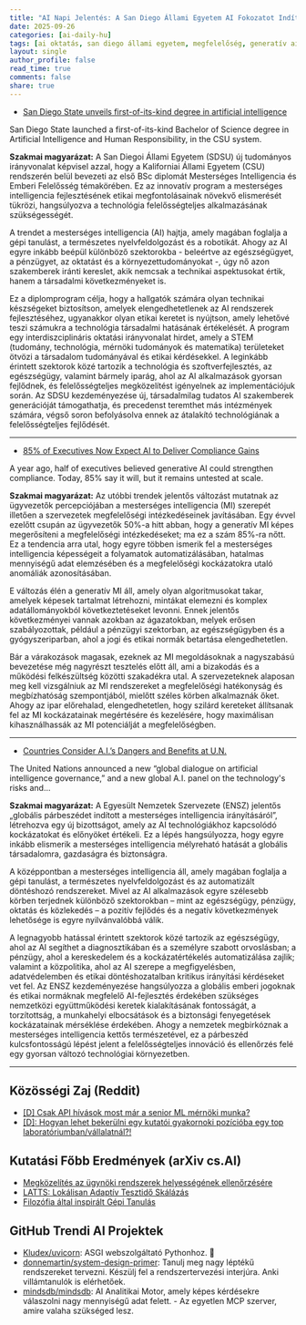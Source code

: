 ```yaml
---
title: "AI Napi Jelentés: A San Diego Állami Egyetem AI Fokozatot Indít, Vezetők Felfedezik a Megfelelőségi Lehetőségeket, ENSZ Foglalkozik az AI Irányításával (2025-09-26)"
date: 2025-09-26
categories: [ai-daily-hu]
tags: [ai oktatás, san diego állami egyetem, megfelelőség, generatív ai, egyesült nemzetek, ai irányítás, mesterséges intelligencia]
layout: single
author_profile: false
read_time: true
comments: false
share: true
---
```

- [San Diego State unveils first-of-its-kind degree in artificial intelligence](https://www.cbs8.com/article/news/local/san-diego-state-unveils-degree-in-artificial-intelligence/509-6ec8b872-c0f8-4a5b-898e-4cd7e2088c1c)

San Diego State launched a first-of-its-kind Bachelor of Science degree in Artificial Intelligence and Human Responsibility, in the CSU system.

**Szakmai magyarázat:**
A San Diegoi Állami Egyetem (SDSU) új tudományos irányvonalat képvisel azzal, hogy a Kaliforniai Állami Egyetem (CSU) rendszerén belül bevezeti az első BSc diplomát Mesterséges Intelligencia és Emberi Felelősség témakörében. Ez az innovatív program a mesterséges intelligencia fejlesztésének etikai megfontolásainak növekvő elismerését tükrözi, hangsúlyozva a technológia felelősségteljes alkalmazásának szükségességét.

A trendet a mesterséges intelligencia (AI) hajtja, amely magában foglalja a gépi tanulást, a természetes nyelvfeldolgozást és a robotikát. Ahogy az AI egyre inkább beépül különböző szektorokba - beleértve az egészségügyet, a pénzügyet, az oktatást és a környezettudományokat -, úgy nő azon szakemberek iránti kereslet, akik nemcsak a technikai aspektusokat értik, hanem a társadalmi következményeket is.

Ez a diplomprogram célja, hogy a hallgatók számára olyan technikai készségeket biztosítson, amelyek elengedhetetlenek az AI rendszerek fejlesztéséhez, ugyanakkor olyan etikai keretet is nyújtson, amely lehetővé teszi számukra a technológia társadalmi hatásának értékelését. A program egy interdiszciplináris oktatási irányvonalat hirdet, amely a STEM (tudomány, technológia, mérnöki tudományok és matematika) területeket ötvözi a társadalom tudományával és etikai kérdésekkel. A leginkább érintett szektorok közé tartozik a technológia és szoftverfejlesztés, az egészségügy, valamint bármely iparág, ahol az AI alkalmazások gyorsan fejlődnek, és felelősségteljes megközelítést igényelnek az implementációjuk során. Az SDSU kezdeményezése új, társadalmilag tudatos AI szakemberek generációját támogathatja, és precedenst teremthet más intézmények számára, végső soron befolyásolva ennek az átalakító technológiának a felelősségteljes fejlődését.

---
- [85% of Executives Now Expect AI to Deliver Compliance Gains](https://www.pymnts.com/artificial-intelligence-2/2025/85-of-executives-now-expect-ai-to-deliver-compliance-gains/)

A year ago, half of executives believed generative AI could strengthen compliance. Today, 85% say it will, but it remains untested at scale.

**Szakmai magyarázat:**
Az utóbbi trendek jelentős változást mutatnak az ügyvezetők percepciójában a mesterséges intelligencia (MI) szerepét illetően a szervezetek megfelelőségi intézkedéseinek javításában. Egy évvel ezelőtt csupán az ügyvezetők 50%-a hitt abban, hogy a generatív MI képes megerősíteni a megfelelőségi intézkedéseket; ma ez a szám 85%-ra nőtt. Ez a tendencia arra utal, hogy egyre többen ismerik fel a mesterséges intelligencia képességeit a folyamatok automatizálásában, hatalmas mennyiségű adat elemzésében és a megfelelőségi kockázatokra utaló anomáliák azonosításában.

E változás élén a generatív MI áll, amely olyan algoritmusokat takar, amelyek képesek tartalmat létrehozni, mintákat elemezni és komplex adatállományokból következtetéseket levonni. Ennek jelentős következményei vannak azokban az ágazatokban, melyek erősen szabályozottak, például a pénzügyi szektorban, az egészségügyben és a gyógyszeriparban, ahol a jogi és etikai normák betartása elengedhetetlen.

Bár a várakozások magasak, ezeknek az MI megoldásoknak a nagyszabású bevezetése még nagyrészt tesztelés előtt áll, ami a bizakodás és a működési felkészültség közötti szakadékra utal. A szervezeteknek alaposan meg kell vizsgálniuk az MI rendszereket a megfelelőségi hatékonyság és megbízhatóság szempontjából, mielőtt széles körben alkalmaznák őket. Ahogy az ipar előrehalad, elengedhetetlen, hogy szilárd kereteket állítsanak fel az MI kockázatainak megértésére és kezelésére, hogy maximálisan kihasználhassák az MI potenciálját a megfelelőségben.

---
- [Countries Consider A.I.’s Dangers and Benefits at U.N.](https://www.nytimes.com/2025/09/25/business/un-artificial-intelligence.html)

The United Nations announced a new “global dialogue on artificial intelligence governance,” and a new global A.I. panel on the technology's risks and...

**Szakmai magyarázat:**
A Egyesült Nemzetek Szervezete (ENSZ) jelentős „globális párbeszédet indított a mesterséges intelligencia irányításáról”, létrehozva egy új bizottságot, amely az AI technológiákhoz kapcsolódó kockázatokat és előnyöket értékeli. Ez a lépés hangsúlyozza, hogy egyre inkább elismerik a mesterséges intelligencia mélyreható hatását a globális társadalomra, gazdaságra és biztonságra.

A középpontban a mesterséges intelligencia áll, amely magában foglalja a gépi tanulást, a természetes nyelvfeldolgozást és az automatizált döntéshozó rendszereket. Mivel az AI alkalmazások egyre szélesebb körben terjednek különböző szektorokban – mint az egészségügy, pénzügy, oktatás és közlekedés – a pozitív fejlődés és a negatív következmények lehetősége is egyre nyilvánvalóbbá válik.

A legnagyobb hatással érintett szektorok közé tartozik az egészségügy, ahol az AI segíthet a diagnosztikában és a személyre szabott orvoslásban; a pénzügy, ahol a kereskedelem és a kockázatértékelés automatizálása zajlik; valamint a közpolitika, ahol az AI szerepe a megfigyelésben, adatvédelemben és etikai döntéshozatalban kritikus irányítási kérdéseket vet fel. Az ENSZ kezdeményezése hangsúlyozza a globális emberi jogoknak és etikai normáknak megfelelő AI-fejlesztés érdekében szükséges nemzetközi együttműködési keretek kialakításának fontosságát, a torzítottság, a munkahelyi elbocsátások és a biztonsági fenyegetések kockázatainak mérséklése érdekében. Ahogy a nemzetek megbirkóznak a mesterséges intelligencia kettős természetével, ez a párbeszéd kulcsfontosságú lépést jelent a felelősségteljes innováció és ellenőrzés felé egy gyorsan változó technológiai környezetben.

---
## Közösségi Zaj (Reddit)
- [[D] Csak API hívások most már a senior ML mérnöki munka?](https://www.reddit.com/r/MachineLearning/comments/1npdfh1/d_is_senior_ml_engineering_just_api_calls_now/)
- [[D]: Hogyan lehet bekerülni egy kutatói gyakornoki pozícióba egy top laboratóriumban/vállalatnál?!](https://www.reddit.com/r/MachineLearning/comments/1nomagf/d_how_do_you_actually_land_a_research_scientist/)

## Kutatási Főbb Eredmények (arXiv cs.AI)
- [Megközelítés az ügynöki rendszerek helyességének ellenőrzésére](https://arxiv.org/abs/2509.20364)
- [LATTS: Lokálisan Adaptív Tesztidő Skálázás](https://arxiv.org/abs/2509.20368)
- [Filozófia által inspirált Gépi Tanulás](https://arxiv.org/abs/2509.20370)

## GitHub Trendi AI Projektek
- [Kludex/uvicorn](Kludex/uvicorn): ASGI webszolgáltató Pythonhoz. 🦄
- [donnemartin/system-design-primer](donnemartin/system-design-primer): Tanulj meg nagy léptékű rendszereket tervezni. Készülj fel a rendszertervezési interjúra. Anki villámtanulók is elérhetőek.
- [mindsdb/mindsdb](mindsdb/mindsdb): AI Analitikai Motor, amely képes kérdésekre válaszolni nagy mennyiségű adat felett. - Az egyetlen MCP szerver, amire valaha szükséged lesz.